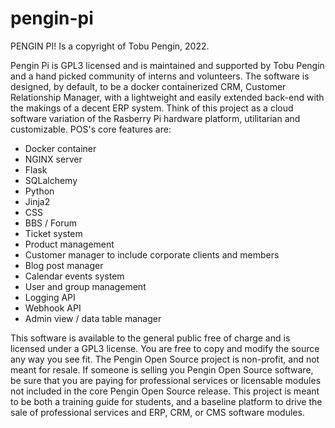 # pengin-pi
PENGIN PI!
Is a copyright of Tobu Pengin, 2022.

Pengin Pi is GPL3 licensed and is maintained and supported by Tobu Pengin and a hand picked community of interns and volunteers.  The software is designed, by default, to be a docker containerized CRM, Customer Relationship Manager, with a lightweight and easily extended back-end with the makings of a decent ERP system.  Think of this project as a cloud software variation of the Rasberry Pi hardware platform, utilitarian and customizable.  POS's core features are:

- Docker container
- NGINX server
- Flask
- SQLalchemy
- Python
- Jinja2
- CSS
- BBS / Forum
- Ticket system
- Product management
- Customer manager to include corporate clients and members
- Blog post manager
- Calendar events system
- User and group management
- Logging API
- Webhook API
- Admin view / data table manager


This software is available to the general public free of charge and is licensed under a GPL3 license.  You are free to copy and modify the source any way you see fit.  The Pengin Open Source project is non-profit, and not meant for resale.  If someone is selling you Pengin Open Source software, be sure that you are paying for professional services or licensable modules not included in the core Pengin Open Source release.  This project is meant to be both a training guide for students, and a baseline platform to drive the sale of professional services and ERP, CRM, or CMS software modules.
